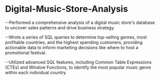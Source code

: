 # Digital-Music-Store-Analysis

--Performed a comprehensive analysis of a digital music store's database to uncover sales patterns and drive
  business strategy.
  
--Wrote a series of SQL queries to determine top-selling genres, most profitable countries, and the highest
  spending customers, providing actionable data to inform marketing decisions like where to host a
  promotional festival.
  
--Utilized advanced SQL features, including Common Table Expressions (CTEs) and Window Functions,
  to identify the most popular music genre within each individual country.
